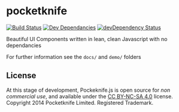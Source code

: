 pocketknife
===========

[![Build Status](https://travis-ci.org/sw4/pocketknife.svg)](https://travis-ci.org/sw4/pocketknife)
[![Dev Dependancies](https://david-dm.org/sw4/pocketknife.png)](https://david-dm.org/sw4/pocketknife)
[![devDependency Status](https://david-dm.org/sw4/pocketknife/dev-status.svg)](https://david-dm.org/sw4/pocketknife#info=devDependencies)

Beautiful UI Components written in lean, clean Javascript with no dependancies

For further information see the `docs/` and `demo/` folders

License
----

At this stage of development, Pockeknife.js is open source for *non commercial use*, and available under the [CC BY-NC-SA 4.0](http://creativecommons.org/licenses/by-nc-sa/4.0/) license. Copyright 2014 Pocketknife Limited. Registered Trademark.
